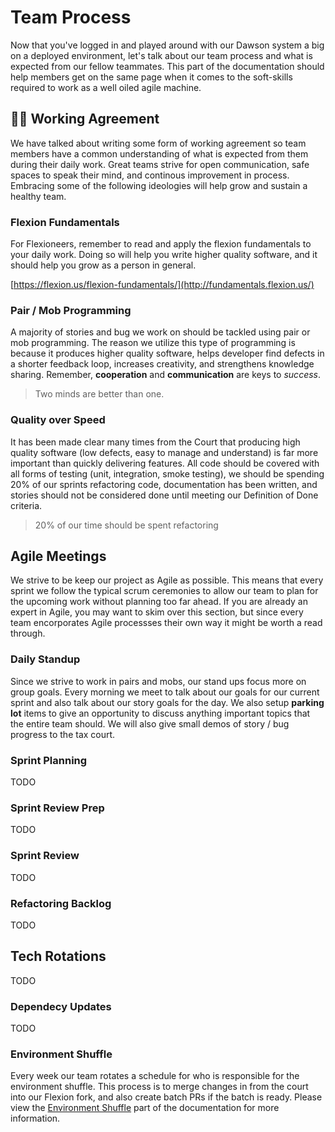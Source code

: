 # Team Process

Now that you've logged in and played around with our Dawson system a big on a deployed environment, let's talk about our team process and what is expected from our fellow teammates.  This part of the documentation should help members get on the same page when it comes to the soft-skills required to work as a well oiled agile machine.

## 🤝🏿 Working Agreement

We have talked about writing some form of working agreement so team members have a common understanding of what is expected from them during their daily work.  Great teams strive for open communication, safe spaces to speak their mind, and continous improvement in process.  Embracing some of the following ideologies will help grow and sustain a healthy team.

### Flexion Fundamentals

For Flexioneers, remember to read and apply the flexion fundamentals to your daily work.  Doing so will help you write higher quality software, and it should help you grow as a person in general.

[https://flexion.us/flexion-fundamentals/](http://fundamentals.flexion.us/)

### Pair / Mob Programming

A majority of stories and bug we work on should be tackled using pair or mob programming.  The reason we utilize this type of programming is because it produces higher quality software, helps developer find defects in a shorter feedback loop, increases creativity, and strengthens knowledge sharing.  Remember, **cooperation** and **communication** are keys to *success*. 

> Two minds are better than one.

### Quality over Speed

It has been made clear many times from the Court that producing high quality software (low defects, easy to manage and understand) is far more important than quickly delivering features.  All code should be covered with all forms of testing (unit, integration, smoke testing), we should be spending 20% of our sprints refactoring code, documentation has been written, and stories should not be considered done until meeting our Definition of Done criteria.

> 20% of our time should be spent refactoring

## Agile Meetings

We strive to be keep our project as Agile as possible.  This means that every sprint we follow the typical scrum ceremonies to allow our team to plan for the upcoming work without planning too far ahead.  If you are already an expert in Agile, you may want to skim over this section, but since every team encorporates Agile processses their own way it might be worth a read through.

### Daily Standup

Since we strive to work in pairs and mobs, our stand ups focus more on group goals.  Every morning we meet to talk about our goals for our current sprint and also talk about our story goals for the day.  We also setup **parking lot** items to give an opportunity to discuss anything important topics that the entire team should.  We will also give small demos of story / bug progress to the tax court.

### Sprint Planning 

TODO

### Sprint Review Prep

TODO

### Sprint Review

TODO

### Refactoring Backlog

TODO

## Tech Rotations

TODO

### Dependecy Updates

TODO

### Environment Shuffle

Every week our team rotates a schedule for who is responsible for the environment shuffle.  This process is to merge changes in from the court into our Flexion fork, and also create batch PRs if the batch is ready.  Please view the [Environment Shuffle](pr-workflow?id=environment-shuffle) part of the documentation for more information.